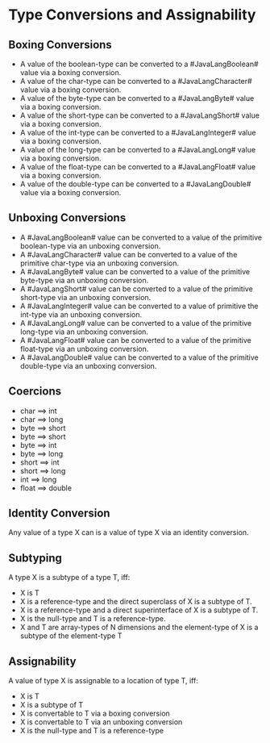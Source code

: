# Type Conversions and Assignability

## Boxing Conversions
+ A value of the boolean-type can be converted to a #JavaLangBoolean# value via a boxing conversion. 
+ A value of the char-type can be converted to a #JavaLangCharacter# value via a boxing conversion. 
+ A value of the byte-type can be converted to a #JavaLangByte# value via a boxing conversion. 
+ A value of the short-type can be converted to a #JavaLangShort# value via a boxing conversion. 
+ A value of the int-type can be converted to a #JavaLangInteger# value via a boxing conversion. 
+ A value of the long-type can be converted to a #JavaLangLong# value via a boxing conversion. 
+ A value of the float-type can be converted to a #JavaLangFloat# value via a boxing conversion. 
+ A value of the double-type can be converted to a #JavaLangDouble# value via a boxing conversion. 



## Unboxing Conversions
+ A #JavaLangBoolean# value can be converted to a value of the primitive boolean-type via an unboxing conversion. 
+ A #JavaLangCharacter# value can be converted to a value of the primitive char-type via an unboxing conversion. 
+ A #JavaLangByte# value can be converted to a value of the primitive byte-type via an unboxing conversion. 
+ A #JavaLangShort# value can be converted to a value of the primitive short-type via an unboxing conversion. 
+ A #JavaLangInteger# value can be converted to a value of primitive the int-type via an unboxing conversion. 
+ A #JavaLangLong# value can be converted to a value of the primitive long-type via an unboxing conversion. 
+ A #JavaLangFloat# value can be converted to a value of the primitive float-type via an unboxing conversion. 
+ A #JavaLangDouble# value can be converted to a value of the primitive double-type via an unboxing conversion. 


## Coercions
+ char ==> int
+ char ==> long
+ byte ==> short
+ byte ==> short
+ byte ==> int
+ byte ==> long
+ short ==> int
+ short ==> long
+ int ==> long
+ float ==> double


## Identity Conversion
Any value of a type X can is a value of type X via an identity conversion. 



## Subtyping
A type X is a subtype of a type T, iff:

+ X is T
+ X is a reference-type and the direct superclass of X is a subtype of T.
+ X is a reference-type and a direct superinterface of X is a subtype of T.
+ X is the null-type and T is a reference-type. 
+ X and T are array-types of N dimensions and the element-type of X is a subtype of the element-type T


## Assignability
A value of type X is assignable to a location of type T, iff:

+ X is T
+ X is a subtype of T
+ X is convertable to T via a boxing conversion
+ X is convertable to T via an unboxing conversion
+ X is the null-type and T is a reference-type 
